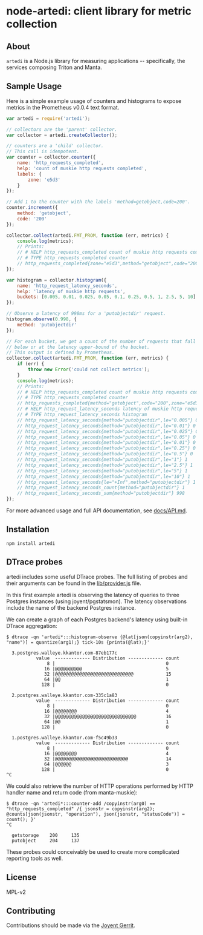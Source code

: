 # node-artedi: client library for metric collection

## About
`artedi` is a Node.js library for measuring applications -- specifically, the
services composing Triton and Manta.

## Sample Usage
Here is a simple example usage of counters and histograms to expose
metrics in the Prometheus v0.0.4 text format.

```javascript
var artedi = require('artedi');

// collectors are the 'parent' collector.
var collector = artedi.createCollector();

// counters are a 'child' collector.
// This call is idempotent.
var counter = collector.counter({
    name: 'http_requests_completed',
    help: 'count of muskie http requests completed',
    labels: {
        zone: 'e5d3'
    }
});

// Add 1 to the counter with the labels 'method=getobject,code=200'.
counter.increment({
    method: 'getobject',
    code: '200'
});

collector.collect(artedi.FMT_PROM, function (err, metrics) {
    console.log(metrics);
    // Prints:
    // # HELP http_requests_completed count of muskie http requests completed
    // # TYPE http_requests_completed counter
    // http_requests_completed{zone="e5d3",method="getobject",code="200"} 1
});

var histogram = collector.histogram({
    name: 'http_request_latency_seconds',
    help: 'latency of muskie http requests',
    buckets: [0.005, 0.01, 0.025, 0.05, 0.1, 0.25, 0.5, 1, 2.5, 5, 10]
});

// Observe a latency of 998ms for a 'putobjectdir' request.
histogram.observe(0.998, {
    method: 'putobjectdir'
});

// For each bucket, we get a count of the number of requests that fall
// below or at the latency upper-bound of the bucket.
// This output is defined by Prometheus.
collector.collect(artedi.FMT_PROM, function (err, metrics) {
    if (err) {
        throw new Error('could not collect metrics');
    }
    console.log(metrics);
    // Prints:
    // # HELP http_requests_completed count of muskie http requests completed
    // # TYPE http_requests_completed counter
    // http_requests_completed{method="getobject",code="200",zone="e5d3"} 1
    // # HELP http_request_latency_seconds latency of muskie http requests
    // # TYPE http_request_latency_seconds histogram
    // http_request_latency_seconds{method="putobjectdir",le="0.005"} 0
    // http_request_latency_seconds{method="putobjectdir",le="0.01"} 0
    // http_request_latency_seconds{method="putobjectdir",le="0.025"} 0
    // http_request_latency_seconds{method="putobjectdir",le="0.05"} 0
    // http_request_latency_seconds{method="putobjectdir",le="0.01"} 0
    // http_request_latency_seconds{method="putobjectdir",le="0.25"} 0
    // http_request_latency_seconds{method="putobjectdir",le="0.5"} 0
    // http_request_latency_seconds{method="putobjectdir",le="1"} 1
    // http_request_latency_seconds{method="putobjectdir",le="2.5"} 1
    // http_request_latency_seconds{method="putobjectdir",le="5"} 1
    // http_request_latency_seconds{method="putobjectdir",le="10"} 1
    // http_request_latency_seconds{le="+Inf",method="putobjectdir"} 1
    // http_request_latency_seconds_count{method="putobjectdir"} 1
    // http_request_latency_seconds_sum{method="putobjectdir"} 998
});
```

For more advanced usage and full API documentation, see
[docs/API.md](./docs/API.md).

## Installation
```
npm install artedi
```

## DTrace probes
artedi includes some useful DTrace probes. The full listing of probes and their
arguments can be found in the [lib/provider.js](./lib/provider.js) file.

In this first example artedi is observing the latency of queries to three
Postgres instances (using joyent/pgstatsmon). The latency observations include
the name of the backend Postgres instance.

We can create a graph of each Postgres backend's latency using built-in DTrace
aggregation:
```
$ dtrace -qn 'artedi*:::histogram-observe {@lat[json(copyinstr(arg2), "name")] = quantize(arg1);} tick-10s {printa(@lat);}'

  3.postgres.walleye.kkantor.com-87eb177c
           value  ------------- Distribution ------------- count
               8 |                                         0
              16 |@@@@@@@@@@                               5
              32 |@@@@@@@@@@@@@@@@@@@@@@@@@@@@@            15
              64 |@@                                       1
             128 |                                         0

  2.postgres.walleye.kkantor.com-335c1a83
           value  ------------- Distribution ------------- count
               8 |                                         0
              16 |@@@@@@@@                                 4
              32 |@@@@@@@@@@@@@@@@@@@@@@@@@@@@@@           16
              64 |@@                                       1
             128 |                                         0

  1.postgres.walleye.kkantor.com-f5c49b33
           value  ------------- Distribution ------------- count
               8 |                                         0
              16 |@@@@@@@@                                 4
              32 |@@@@@@@@@@@@@@@@@@@@@@@@@@@              14
              64 |@@@@@@                                   3
             128 |                                         0
^C
```

We could also retrieve the number of HTTP operations performed by HTTP handler
name and return code (from manta-muskie):
```
$ dtrace -qn 'artedi*:::counter-add /copyinstr(arg0) == "http_requests_completed" /{ jsonstr = copyinstr(arg2); @counts[json(jsonstr, "operation"), json(jsonstr, "statusCode")] = count(); }'
^C

  getstorage    200     135
  putobject     204     137
```

These probes could conceivably be used to create more complicated reporting
tools as well.

## License
MPL-v2

## Contributing
Contributions should be made via the [Joyent Gerrit](https://cr.joyent.us).
